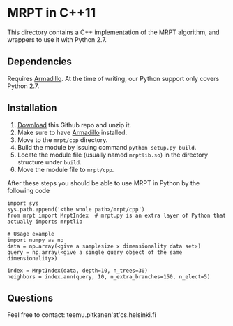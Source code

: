 # MRPT in C++11

This directory contains a C++ implementation of the MRPT algorithm, and wrappers to use it with Python 2.7.

## Dependencies

Requires [Armadillo](http://arma.sourceforge.net/docs.html). At the time of writing, our Python support only covers Python 2.7.

## Installation

1. [Download](https://github.com/teemupitkanen/mrpt/archive/master.zip) this Github repo and unzip it.
2. Make sure to have [Armadillo](http://arma.sourceforge.net/docs.html) installed.
3. Move to the `mrpt/cpp` directory.
4. Build the module by issuing command `python setup.py build`.
5. Locate the module file (usually named `mrptlib.so`) in the directory structure under `build`.
6. Move the module file to `mrpt/cpp`.

After these steps you should be able to use MRPT in Python by the following code

    import sys
    sys.path.append('<the whole path>/mrpt/cpp')
    from mrpt import MrptIndex  # mrpt.py is an extra layer of Python that actually imports mrptlib
    
    # Usage example
    import numpy as np
    data = np.array(<give a samplesize x dimensionality data set>)
    query = np.array(<give a single query object of the same dimensionality>)

    index = MrptIndex(data, depth=10, n_trees=30)
    neighbors = index.ann(query, 10, n_extra_branches=150, n_elect=5)

## Questions
Feel free to contact: teemu.pitkanen'at'cs.helsinki.fi 
